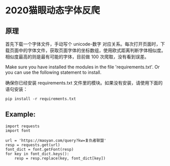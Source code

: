 # 2020猫眼动态字体反爬

## 原理

首先下载一个字体文件，手动写个 unicode-数字 对应关系。每次打开页面时，下载页面中的字体文件，获取页面字体的坐标数组，使用欧式距离判断字体相似度。相似度最高的则是最有可能的字体，目前做 100 次爬取，没有看到误差。

Make sure you have installed the modules in the file 'requirements.txt'. Or you can use the following statement to install.

确保你已经安装 requirements.txt 文件里的模块。如果没有安装，请使用下面的语句安装：

	pip install -r requirements.txt
	
## Example:

	import requests
	import font

	url = 'https://maoyan.com/query?kw=复仇者联盟'
	resp = requests.get(url)
	font_dict = font.getFont(resp)
	for key in font_dict.keys():
        resp = resp.replace(key, font_dict[key])
	
